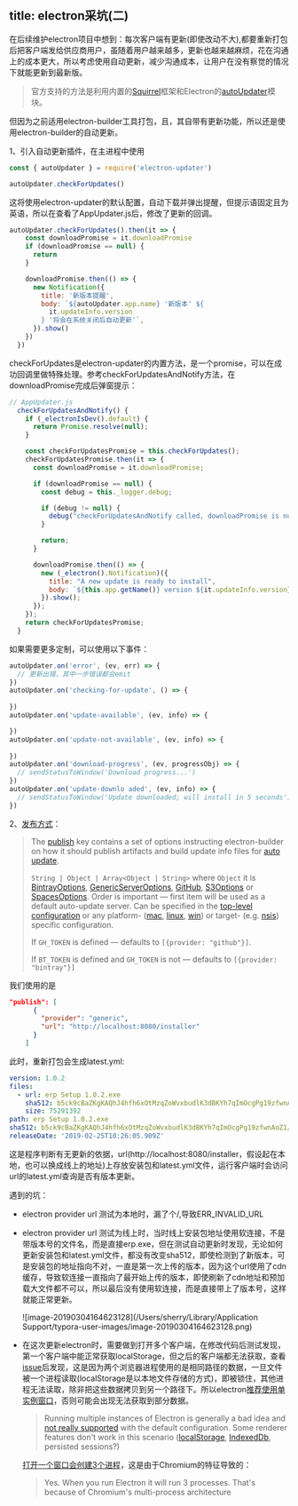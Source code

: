 title: electron采坑(二)
---

在后续维护electron项目中想到：每次客户端有更新(即使改动不大),都要重新打包后把客户端发给供应商用户，虽随着用户越来越多，更新也越来越麻烦，花在沟通上的成本更大，所以考虑使用自动更新，减少沟通成本，让用户在没有察觉的情况下就能更新到最新版。

> 官方支持的方法是利用内置的[Squirrel](https://github.com/Squirrel)框架和Electron的[autoUpdater](https://electronjs.org/docs/api/auto-updater)模块。

但因为之前适用electron-builder工具打包，且，其自带有更新功能，所以还是使用electron-builder的自动更新。

1、引入自动更新插件，在主进程中使用

```js
const { autoUpdater } = require('electron-updater')

autoUpdater.checkForUpdates()
```

这将使用electron-updater的默认配置，自动下载并弹出提醒，但提示语固定且为英语，所以在查看了AppUpdater.js后，修改了更新的回调。

```js
autoUpdater.checkForUpdates().then(it => {
    const downloadPromise = it.downloadPromise
    if (downloadPromise == null) {
      return
    }

    downloadPromise.then(() => {
      new Notification({
        title: '新版本提醒',
        body: `${autoUpdater.app.name} '新版本' ${
          it.updateInfo.version
        } '将会在系统关闭后自动更新'`,
      }).show()
    })
  })
```

checkForUpdates是electron-updater的内置方法，是一个promise，可以在成功回调里做特殊处理。参考checkForUpdatesAndNotify方法，在downloadPromise完成后弹窗提示：

```js
// AppUpdater.js
  checkForUpdatesAndNotify() {
    if (_electronIsDev().default) {
      return Promise.resolve(null);
    }

    const checkForUpdatesPromise = this.checkForUpdates();
    checkForUpdatesPromise.then(it => {
      const downloadPromise = it.downloadPromise;

      if (downloadPromise == null) {
        const debug = this._logger.debug;

        if (debug != null) {
          debug("checkForUpdatesAndNotify called, downloadPromise is null");
        }

        return;
      }

      downloadPromise.then(() => {
        new (_electron().Notification)({
          title: "A new update is ready to install",
          body: `${this.app.getName()} version ${it.updateInfo.version} has been downloaded and will be automatically installed on exit`
        }).show();
      });
    });
    return checkForUpdatesPromise;
  }
```

如果需要更多定制，可以使用以下事件：

```js
autoUpdater.on('error', (ev, err) => {
  // 更新出错，其中一步错误都会emit
})
autoUpdater.on('checking-for-update', () => {
  
})
autoUpdater.on('update-available', (ev, info) => {

})
autoUpdater.on('update-not-available', (ev, info) => {
  
})
autoUpdater.on('download-progress', (ev, progressObj) => {
  // sendStatusToWindow('Download progress...')
})
autoUpdater.on('update-downlo aded', (ev, info) => {
  // sendStatusToWindow('Update downloaded; will install in 5 seconds')
})
```

2、[发布方式](https://www.electron.build/configuration/publish)：

> The [publish](https://www.electron.build/configuration/configuration#Configuration-publish) key contains a set of options instructing electron-builder on how it should publish artifacts and build update info files for [auto update](https://www.electron.build/auto-update).
>
> `String | Object | Array<Object | String>` where `Object` it is [BintrayOptions](https://www.electron.build/configuration/publish#bintrayoptions), [GenericServerOptions](https://www.electron.build/configuration/publish#genericserveroptions), [GitHub](https://www.electron.build/configuration/publish#githuboptions), [S3Options](https://www.electron.build/configuration/publish#s3options) or [SpacesOptions](https://www.electron.build/configuration/publish#spacesoptions). Order is important — first item will be used as a default auto-update server. Can be specified in the [top-level configuration](https://www.electron.build/configuration/configuration#configuration) or any platform- ([mac](https://www.electron.build/configuration/mac), [linux](https://www.electron.build/configuration/linux), [win](https://www.electron.build/configuration/win)) or target- (e.g. [nsis](https://www.electron.build/configuration/nsis)) specific configuration.
>
> If `GH_TOKEN` is defined — defaults to `[{provider: "github"}]`.
>
> If `BT_TOKEN` is defined and `GH_TOKEN` is not — defaults to `[{provider: "bintray"}]`

我们使用的是

```json
"publish": [
      {
        "provider": "generic",
        "url": "http://localhost:8080/installer"
      }
    ]
```

此时，重新打包会生成latest.yml:

```yml
version: 1.0.2
files:
  - url: erp Setup 1.0.2.exe
    sha512: b5ck9cBaZKgKAQhJ4hfh6xOtMzqZoWvxbudlK3dBKYh7qImOcgPg19zfwnAoZ1/+3zKFHktDCzBY4pSbptc1Hw==
    size: 75291392
path: erp Setup 1.0.2.exe
sha512: b5ck9cBaZKgKAQhJ4hfh6xOtMzqZoWvxbudlK3dBKYh7qImOcgPg19zfwnAoZ1/+3zKFHktDCzBY4pSbptc1Hw==
releaseDate: '2019-02-25T10:26:05.909Z'
```

这是程序判断有无更新的依据，url(http://localhost:8080/installer，假设起在本地，也可以换成线上的地址)上存放安装包和latest.yml文件，运行客户端时会访问url的latest.yml查询是否有版本更新。

遇到的坑：

- electron provider url 测试为本地时，漏了个/,导致ERR_INVALID_URL

- electron provider url 测试为线上时，当时线上安装包地址使用软连接，不是带版本号的文件名，而是直接erp.exe，但在测试自动更新时发现，无论如何更新安装包和latest.yml文件，都没有改变sha512，即使检测到了新版本，可是安装包的地址指向不对，一直是第一次上传的版本，因为这个url使用了cdn缓存，导致软连接一直指向了最开始上传的版本，即使刷新了cdn地址和预加载大文件都不可以，所以最后没有使用软连接，而是直接带上了版本号，这样就能正常更新。

  ![image-20190304164623128](/Users/sherry/Library/Application Support/typora-user-images/image-20190304164623128.png)

- 在这次更新electron时，需要做到打开多个客户端，在修改代码后测试发现，第一个客户端中能正常获取localStorage，但之后的客户端都无法获取，查看[issue](https://github.com/electron/electron/issues/2493)后发现，这是因为两个浏览器进程使用的是相同路径的数据，一旦文件被一个进程读取(localStorage是以本地文件存储的方式)，即被锁住，其他进程无法读取，除非把这些数据拷贝到另一个路径下。所以electron[推荐使用单实例窗口](https://github.com/electron/electron/issues/12763)，否则可能会出现无法获取到部分数据。

  > Running multiple instances of Electron is generally a bad idea and [not really supported](https://github.com/electron/electron/issues/4727) with the default configuration. Some renderer features don't work in this scenario ([localStorage](https://github.com/electron/electron/issues/2493), [IndexedDb](https://github.com/electron/electron/issues/10792), persisted sessions?)

  [打开一个窗口会创建3个进程](https://github.com/electron/electron/issues/2437)，这是由于Chromium的特征导致的：

  > Yes. When you run Electron it will run 3 processes. That's because of Chromium's multi-process architecture